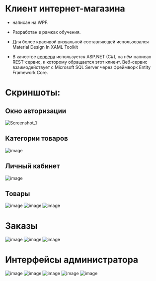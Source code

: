 # Клиент интернет-магазина
+ написан на WPF.
+ Разработан в рамках обучения.
+ Для более красивой визуальной составляющей использовался Material Design In XAML Toolkit

+ В качестве [сервера](https://github.com/gek7/OnlineShopServer) используется ASP.NET (C#), на нём написан REST-сервис,
к которому обращается этот клиент. Веб-сервис взаимодействует с Microsoft SQL Server
через фреймворк Entity Framework Core.
# Скриншоты:
## Окно авторизации
![Screenshot_1](https://user-images.githubusercontent.com/58532843/135731275-35f99ea7-b3bb-4b33-8ee8-0433eca0d054.png)
## Категории товаров
![image](https://user-images.githubusercontent.com/58532843/135731369-ae75e841-42ed-45c0-95f1-d7da9c949319.png)
## Личный кабинет
![image](https://user-images.githubusercontent.com/58532843/135731327-017acd53-ecb7-470f-b9d5-2a039d377130.png)
## Товары
![image](https://user-images.githubusercontent.com/58532843/135731375-8b02763e-298c-48c9-b3b0-2b51e2cf9977.png)
![image](https://user-images.githubusercontent.com/58532843/135731380-13ead9f1-c2c7-4333-a318-4fc90e1c24a6.png)
![image](https://user-images.githubusercontent.com/58532843/135731383-d34ab6f3-6f1d-4105-a795-677159336801.png)
# Заказы
![image](https://user-images.githubusercontent.com/58532843/135731387-449a6498-a9ce-45d6-8b90-796c06fce993.png)
![image](https://user-images.githubusercontent.com/58532843/135731396-1158d4b9-48d1-464b-8153-59e75901e925.png)
![image](https://user-images.githubusercontent.com/58532843/135731429-d16df3a6-8a56-4c1b-9135-fb99b765af46.png)
# Интерфейсы администратора
![image](https://user-images.githubusercontent.com/58532843/135731402-28216629-3b78-4715-a9b1-347bc91f3b44.png)
![image](https://user-images.githubusercontent.com/58532843/135731405-384b7f22-46ce-4167-b38f-135777c29d1a.png)
![image](https://user-images.githubusercontent.com/58532843/135731415-10dffeb8-33df-446c-906d-ab3c288a52d2.png)
![image](https://user-images.githubusercontent.com/58532843/135731422-305e67ce-1ab5-4ebc-ab00-070c2d468f73.png)
![image](https://user-images.githubusercontent.com/58532843/135731424-a669bc28-91d3-44e9-ad5c-6de47a756db4.png)
